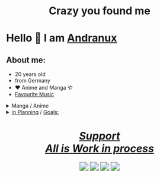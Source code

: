 # <div align="center"><b>Crazy you found me</b></div>

# Hello 👋 I am [Andranux](https://andranux.de/)

## About me:

- 20 years old
- from Germany
- ❤️ Anime and Manga や
- [Favourite Music](https://andranux.de/main.html)

<details>
	<summary>Manga / Anime</summary>
  <ol>
    <details>
	    <summary><u>Wishes:</u></summary>
	    <ol>
		 -  Schulmädchen report (planet Manga)<br>
		 -  Goblin slayer (Altraverse)<br>
		 -  Solo Leveling (Altraverse)<br>
		 -  Fairy Tail (Carlsen)<br>
		 -  Fullmetal Alchemist Metal Edition (Altraverse)<br>
		 -  Kemono Jihen (altravers)<br>
		 -  your name (Leonine)<br>
		 -  silence voice<br>
		 -  Stein;Gate<br>
		 -  Bloom into you (KSM Anime)<br>
		 -  The Irregular at Magic High School (KSM Anime)<br>
		 -  Cowboy Bebop - Gesamtausgabe (Nipponart)<br>
		 -  Spriggan<br>
		 -  Perfect Blue<br>
		 -  No Game No Life Season2 ;-)
	    </ol>
    </details>
    <details>
    	<summary><b>Manga:</b></summary>
    	<iframe width="1000" height="315" src="https://andranux.de/weeb/manga" title="manga"></iframe>
    </details>
    <details>
    	<summary><b>Anime:</b></summary>
    	<table>
    		<tr>
    			<td><b>Name</b></td>
    			<td><div align="center"><b>Season / Volume / Film</b></div></td>
            	<td><div align="right"><b>Publisher</b></div></td>
    		</tr>
    		<tr>
    			<td>Arrietty</td>
    			<td><div align="center">Film</div></td>
            	<td><div align="right"><a href="https://www.amazon.de/Arrietty-Die-wundersame-Welt-Borger/dp/B005BZ6NAA">buy at Amazon</a></div></td>
    		</tr>
    		<tr>
    			<td>Bakemonogatari</td>
    			<td><div align="center">Staffel 1</div></td>
            	<td><div align="right"><a href="http://http://peppermint-anime.de">Peppermint</a></div></td>
    		</tr>
    		<tr>
    			<td>Beyond the Boundary</td>
    			<td><div align="center">Season 1</div></td>
            	<td><div align="right"><a href="https://www.kaze-online.de">Kaze</a></div></td>
    		</tr>
    		<tr>
    			<td>Danmachi</td>
    			<td><div align="center">Season 1-2</div></td>
            	<td><div align="right"><a href="https://anime-sugoi.de">Anime House</a></div></td>
    		</tr>
    		<tr>
    			<td>Das Königreich der Katzen</td>
    			<td><div align="center">Film</div></td>
            	<td><div align="right"><a href="https://www.amazon.de/Das-Königreich-Katzen-Aoi-Hiiragi/dp/B000N68IQ4">buy at Amazon</a></div></td>
    		</tr>
    		<tr>
    			<td>Evangelion: 1.11</td>
    			<td><div align="center">Film</div></td>
            	<td><div align="right"><a href="https://www.amazon.de/gp/product/B0037KVHNY">buy at Amazon</a></div></td>
    		</tr>
    		<tr>
    			<td>Evangelion: 2.22</td>
    			<td><div align="center">Film</div></td>
            	<td><div align="right"><a href="https://www.amazon.de/gp/product/B00377IRUS">buy at Amazon</a></div></td>
    		</tr>
    		<tr>
    			<td>Evangelion: 3.33</td>
    			<td><div align="center">Film</div></td>
            	<td><div align="right"><a href="https://www.amazon.de/gp/product/B00EZCVFGC">buy at Amazon</a></div></td>
    		</tr>
    		<tr>
    			<td>Ghost in the shell (25 Jahr Jubiläums-Edition)</td>
    			<td><div align="center">Film</div></td>
            	<td><div align="right"><a href="https://www.amazon.de/gp/product/B07FDMZ244">buy at Amazon</a></div></td>
    		</tr>
    		<tr>
    			<td>Ghost in the shell (Solid State Society)</td>
    			<td><div align="center">Film</div></td>
            	<td><div align="right"><a href="https://www.amazon.de/gp/product/B07FDT8PHJ">buy at Amazon</a></div></td>
    		</tr>
    		<tr>
    			<td>Ghost in the shell (2.0)</td>
    			<td><div align="center">Film</div></td>
            	<td><div align="right"><a href="https://www.amazon.de/gp/product/B07FDKWV56">buy at Amazon</a></div></td>
    		</tr>
    		<tr>
    			<td>Ghost in the shell (Stand Alone Complex)</td>
    			<td><div align="center">Season 1</div></td>
            	<td><div align="right"><a href="https://www.amazon.de/gp/product/B00QX8ASHS">buy at Amazon</a></div></td>
    		</tr>
    		<tr>
    			<td>Kikis kleiner Lieferservice</td>
    			<td><div align="center">Film</div></td>
            	<td><div align="right"><a href="https://www.amazon.de/Kikis-kleiner-Lieferservice-Shigeo-Sugimura/dp/B000BNUXNU">buy at Amazon</a></div></td>
    		</tr>
    		<tr>
    			<td>No game no life (Imanity Limited Edition)</td>
    			<td><div align="center">Film</div></td>
            	<td><div align="right"><a href="https://anime-planet.de">KSM</a></div></td>
    		</tr>
    		<tr>
    			<td>Paprika</td>
    			<td><div align="center">Film</div></td>
            	<td><div align="right"><a href="https://www.amazon.de/gp/product/B000S6EMVE">buy at Amazon</a></div></td>
    		</tr>
				<tr>
					<td>Terror in Tokio</td>
					<td><div align="center">Season 1</div></td>
					<td><div align="right"><a href="">I don't know</a></div></td>
				</tr>
    		<tr>
    			<td>Weathering with you</td>
    			<td><div align="center">Film</div></td>
            	<td><div align="right"><a href="https://www.amazon.de/Weathering-You-Mädchen-berührte-Blu-ray/dp/B082PRBMQP">buy at Amazon</a></div></td>
    		</tr>
    	</table>
		</details>
	</ol>
</details>
<details>
	<summary><u>in Planning</u> / <u>Goals:</u></summary>
	<ol>
    - <a href="https://github.com/Komorebi-Fork/komorebi/tree/master">Komorebi</a> <i>remove trash can</i><br>
    - work with <a href="https://github.com/jikan-me/jikan">jikan</a><br>
    - beautiful Website<br>
    - porting to linux <a href="https://github.com/gil/shimeji-ee">shimeji-ee a Desktop Pet</a><br/>
    - Lilygo t-watch 2020<br>
    - better TVheadend<br>
    - 3 Android apps<br>
    - written nice commits 😆<br>
    - clean my Room 😅<br>
    - and <a href="https://t.me/diyIdeeandra">more</a>
    </ol>
</details>
<div align="center"><a href="https://andranux.de/404/support.html"><h1><u><i> Support </i><br><b><i> All is Work in process </i></b></u></h1></a></div>

<p align="center"><a href="t.me/anno_pi"><img src="https://img.shields.io/badge/Telegram-Anno__pi-0088cc" style="zoom:150%;" ></a> <img src="https://img.shields.io/badge/Version-Alpha%2FBeta-yellow" style="zoom:150%;" > <a href="https://matrix.to/#/%40anno2405%3Amatrix.org"><img src="https://img.shields.io/badge/Matrix-%40anno2405%3Amatrix.org-white" style="zoom:150%;"></a> <a href="mailto:andreas_coding@gmx.de"><img src="https://img.shields.io/badge/Email-andreas__coding%40gmx.de-brown" style="zoom:150%;"></a></p>
